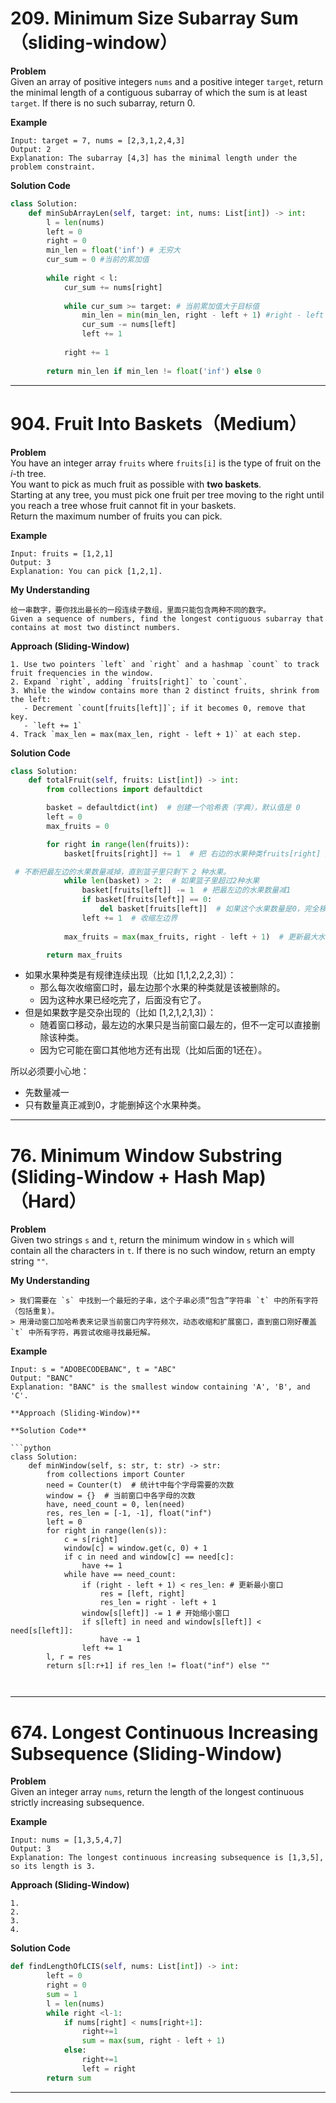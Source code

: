 # 209. Minimum Size Subarray Sum（sliding‐window）

**Problem**  
Given an array of positive integers `nums` and a positive integer `target`, return the minimal length of a contiguous subarray of which the sum is at least `target`. If there is no such subarray, return 0.

**Example**  
```text
Input: target = 7, nums = [2,3,1,2,4,3]
Output: 2
Explanation: The subarray [4,3] has the minimal length under the problem constraint.
```
**Solution Code**
```python
class Solution:
    def minSubArrayLen(self, target: int, nums: List[int]) -> int:
        l = len(nums)
        left = 0
        right = 0
        min_len = float('inf') # 无穷大
        cur_sum = 0 #当前的累加值
        
        while right < l:
            cur_sum += nums[right]
            
            while cur_sum >= target: # 当前累加值大于目标值
                min_len = min(min_len, right - left + 1) #right - left + 1 窗口长度
                cur_sum -= nums[left]
                left += 1
            
            right += 1
        
        return min_len if min_len != float('inf') else 0
```

---
# 904. Fruit Into Baskets（Medium）

**Problem**  
You have an integer array `fruits` where `fruits[i]` is the type of fruit on the *i*-th tree.  
You want to pick as much fruit as possible with **two baskets**.  
Starting at any tree, you must pick one fruit per tree moving to the right until you reach a tree whose fruit cannot fit in your baskets.  
Return the maximum number of fruits you can pick.

**Example**  
```text
Input: fruits = [1,2,1]
Output: 3
Explanation: You can pick [1,2,1].
```
**My Understanding**
```text
给一串数字，要你找出最长的一段连续子数组，里面只能包含两种不同的数字。
Given a sequence of numbers, find the longest contiguous subarray that contains at most two distinct numbers.
```
**Approach (Sliding-Window)**
```text
1. Use two pointers `left` and `right` and a hashmap `count` to track fruit frequencies in the window.  
2. Expand `right`, adding `fruits[right]` to `count`.  
3. While the window contains more than 2 distinct fruits, shrink from the left:
   - Decrement `count[fruits[left]]`; if it becomes 0, remove that key.
   - `left += 1`  
4. Track `max_len = max(max_len, right - left + 1)` at each step.
```
**Solution Code**
```python
class Solution:
    def totalFruit(self, fruits: List[int]) -> int:
        from collections import defaultdict

        basket = defaultdict(int)  # 创建一个哈希表（字典），默认值是 0
        left = 0
        max_fruits = 0

        for right in range(len(fruits)):
            basket[fruits[right]] += 1  # 把 右边的水果种类fruits[right] 放进篮子里

 # 不断把最左边的水果数量减掉，直到篮子里只剩下 2 种水果。
            while len(basket) > 2:  # 如果篮子里超过2种水果
                basket[fruits[left]] -= 1  # 把最左边的水果数量减1
                if basket[fruits[left]] == 0:
                    del basket[fruits[left]]  # 如果这个水果数量是0，完全移除
                left += 1  # 收缩左边界
           
            max_fruits = max(max_fruits, right - left + 1)  # 更新最大水果数

        return max_fruits
```
- 如果水果种类是有规律连续出现（比如 [1,1,2,2,2,3]）：
  - 那么每次收缩窗口时，最左边那个水果的种类就是该被删除的。
  - 因为这种水果已经吃完了，后面没有它了。
- 但是如果数字是交杂出现的（比如 [1,2,1,2,1,3]）：
  - 随着窗口移动，最左边的水果只是当前窗口最左的，但不一定可以直接删除该种类。
  - 因为它可能在窗口其他地方还有出现（比如后面的1还在）。

所以必须要小心地：
- 先数量减一
- 只有数量真正减到0，才能删掉这个水果种类。
---
# 76. Minimum Window Substring (Sliding‐Window + Hash Map) （Hard）

**Problem**  
Given two strings `s` and `t`, return the minimum window in `s` which will contain all the characters in `t`. If there is no such window, return an empty string `""`.  

**My Understanding**  
```text
> 我们需要在 `s` 中找到一个最短的子串，这个子串必须“包含”字符串 `t` 中的所有字符（包括重复）。  
> 用滑动窗口加哈希表来记录当前窗口内字符频次，动态收缩和扩展窗口，直到窗口刚好覆盖 `t` 中所有字符，再尝试收缩寻找最短解。
```
**Example**  
```text
Input: s = "ADOBECODEBANC", t = "ABC"
Output: "BANC"
Explanation: "BANC" is the smallest window containing 'A', 'B', and 'C'.

**Approach (Sliding-Window)**

**Solution Code**

```python
class Solution:
    def minWindow(self, s: str, t: str) -> str:
        from collections import Counter
        need = Counter(t)  # 统计t中每个字母需要的次数
        window = {}  # 当前窗口中各字母的次数
        have, need_count = 0, len(need)
        res, res_len = [-1, -1], float("inf")
        left = 0
        for right in range(len(s)):
            c = s[right]
            window[c] = window.get(c, 0) + 1
            if c in need and window[c] == need[c]:
                have += 1
            while have == need_count:
                if (right - left + 1) < res_len: # 更新最小窗口
                    res = [left, right]
                    res_len = right - left + 1
                window[s[left]] -= 1 # 开始缩小窗口
                if s[left] in need and window[s[left]] < need[s[left]]:
                    have -= 1
                left += 1
        l, r = res
        return s[l:r+1] if res_len != float("inf") else ""

        
```
---


# 674. Longest Continuous Increasing Subsequence (Sliding‐Window)

**Problem**  
Given an integer array `nums`, return the length of the longest continuous strictly increasing subsequence.

**Example**  
```text
Input: nums = [1,3,5,4,7]
Output: 3
Explanation: The longest continuous increasing subsequence is [1,3,5], so its length is 3.
```
**Approach (Sliding-Window)**
```text
1.  
2. 
3. 
4.
```
**Solution Code**
```python
def findLengthOfLCIS(self, nums: List[int]) -> int:
        left = 0
        right = 0
        sum = 1
        l = len(nums)
        while right <l-1:
            if nums[right] < nums[right+1]:
                right+=1
                sum = max(sum, right - left + 1)
            else:
                right+=1
                left = right
        return sum
```
---



